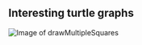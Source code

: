 ## Interesting turtle graphs

![Image of drawMultipleSquares](http://interactivepython.org/runestone/static/thinkcspy/_images/five_squares.png)
